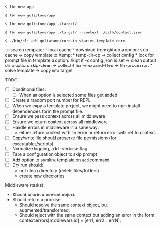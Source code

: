 
```
$ lbr new app
```

```
$ lbr new goliatone/app
```

```
$ lbr new goliatone/app ./target/
```

```
$ lbr new goliatone/app ./target/ --context ./path/context.json
```

```
$ ./bin/cli add goliatone/core.io-starter-template core     
```

-> search template:
    * local cache
        * download from github
    ø option: skip-cache
-> copy template to /temp:
    * temp-dir-cp
-> collect config
    * look for prompt file in template
    ø option: skipt if -c config.json is set
-> clean output dir
    ø option: skip-clean
-> collect-files
-> expand-files
-> file-processor:
    * solve template
-> copy into target

<!--
https://github.com/ironSource/node-config-prompt
https://www.npmjs.com/package/configstore
https://github.com/jstransformers/jstransformer
https://github.com/egoist/majo  
https://github.com/egoist/kopy
-->

TODO:
- [ ] Conditional files:
    - [ ] When an option is selected some files get added
- [ ] Create a random port number for REPL
- [ ] When we copy a template project, we might need to npm install dependencies
      form the prompt file.
- [ ] Ensure we pass context across all middleware
- [ ] Ensure we return context across all middleware
- [ ] Handle errors in middleware in a sane way:
    - either return context with an error or return error with ref to context.
- [ ] Copy/write file should preserve file permissions (for executables/scripts)
- [ ] Normalize logging, add -verbose flag
- [ ] Take a configuration object to skip prompt
- [ ] Add option to symlink template on `add` command
- [ ] Dry run should:
    - not clean directory (delete files/folders)
    - create new directories

Middleware (tasks):
* Should take in a context object.
* Should return a promise
    * Should resolve the same context object, but augmented/transformed.
    * Should reject with the same context but adding an error in the form:
        context.errors[middleware.id] = [err1, err2... errN];

